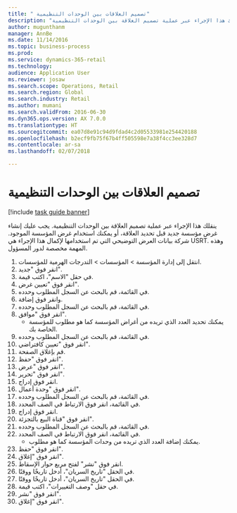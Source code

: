 ```yaml
--- 
title: " تصميم العلاقات بين الوحدات التنظيمية"
description: "ينقلك هذا الإجراء عبر عملية تصميم العلاقة بين الوحدات التنظيمية."
author: mugunthanm
manager: AnnBe
ms.date: 11/14/2016
ms.topic: business-process
ms.prod: 
ms.service: dynamics-365-retail
ms.technology: 
audience: Application User
ms.reviewer: josaw
ms.search.scope: Operations, Retail
ms.search.region: Global
ms.search.industry: Retail
ms.author: mumani
ms.search.validFrom: 2016-06-30
ms.dyn365.ops.version: AX 7.0.0
ms.translationtype: HT
ms.sourcegitcommit: ea07d8e91c94d9fdad4c2d05533981e254420188
ms.openlocfilehash: b2ecf9fb75f67b4ff505598e7a38f4cc3ee328d7
ms.contentlocale: ar-sa
ms.lasthandoff: 02/07/2018

---
```

# <a name="design-the-relationships-between-organizational-units"></a> تصميم العلاقات بين الوحدات التنظيمية

[!include [task guide banner](../includes/task-guide-banner.md)]

ينقلك هذا الإجراء عبر عملية تصميم العلاقة بين الوحدات التنظيمية. يجب عليك إنشاء غرض مؤسسة جديد قبل تحديد العلاقة، أو يمكنك استخدام غرض المؤسسة الموجود. شركة بيانات العرض التوضيحي التي تم استخدامها لإكمال هذا الإجراء هي USRT. وهذه المهمة مخصصة لدور المسؤول.

1. انتقل إلى إدارة المؤسسة > المؤسسات > التدرجات الهرمية للمؤسسات.
2. انقر فوق "جديد".
3. في حقل "الاسم"، اكتب قيمة.
4. انقر فوق "تعيين غرض".
5. في القائمة، قم بالبحث عن السجل المطلوب وحدده.
6. وانقر فوق إضافة.
7. في القائمة، قم بالبحث عن السجل المطلوب وحدده.
8. انقر فوق "موافق".
    * يمكنك تحديد العدد الذي تريده من أغراض المؤسسة كما هو مطلوب للمؤسسة الخاصة بك.  
9. في القائمة، قم بالبحث عن السجل المطلوب وحدده.
10. انقر فوق "تعيين كافتراضي‬".
11. قم بإغلاق الصفحة.
12. انقر فوق "حفظ".
13. انقر فوق "عرض".
14. انقر فوق "تحرير".
15. انقر فوق إدراج.
16. انقر فوق "وحدة أعمال".
17. في القائمة، قم بالبحث عن السجل المطلوب وحدده.
18. في القائمة، انقر فوق الارتباط في الصف المحدد.
19. انقر فوق إدراج.
20. انقر فوق "قناة البيع بالتجزئة‬".
21. في القائمة، قم بالبحث عن السجل المطلوب وحدده.
22. في القائمة، انقر فوق الارتباط في الصف المحدد.
    * يمكنك إضافة العدد الذي تريده من وحدات المؤسسة كما هو مطلوب.  
23. انقر فوق "حفظ".
24. انقر فوق "إغلاق".
25. انقر فوق "نشر" لفتح مربع حوار الإسقاط‬.
26. في الحقل "تاريخ السريان"، أدخل تاريخًا ووقتًا.
27. في الحقل "تاريخ السريان"، أدخل تاريخًا ووقتًا.
28. في حقل "وصف التغييرات‬"، اكتب قيمة.
29. انقر فوق "نشر".
30. انقر فوق "إغلاق".


